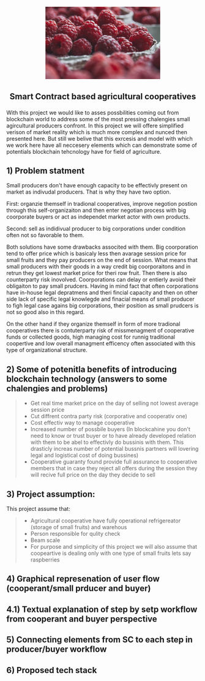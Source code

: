 
<p align="center">
<img src =".\pictures\red-2650342_1920.jpg" width="300")
</p> 


## <p align="center"> Smart Contract based agricultural cooperatives </p>


With this project we would like to asses possbilities coming out from blockchain world to address some of the most pressing chalengies small agircultural producers confront. In this project we will offere simplified verison of market reality which is much more complex and nunced then presented here. But still we belive that this exrcesis and model with which we work here have all neccesery elements which can demonstrate some of potentials blockchain tehcnology have for field of agriculture.


## 1) Problem statment

Small producers don't have enough capacity to be effectivly present on market as indivudal producers. That is why they have two option. 

First: organzie themself in tradional cooperatives, improve negotion postion through this self-organizaiton and then enter negotian process with big coorporate buyers or act as independet market actor with own products.

Second: sell as indidivual producer to big corporations under condition often not so favorable to them. 

Both solutions have some drawbacks associted with them. Big coorporation tend to offer price which is basicaly less then avarage session price for small fruits and they pay producers on the end of session. What means that small producers with their goods in a way credit big coorporaitons and in retrun  they get lowest market price for theri row fruit. Then there is also counterparty risk inovolved. Coorporations can delay or entierly avoid their obligaiton to pay small prudcers. Having in mind fact that often corporations have in-house legal depratmens and theri fincial capacity and then on other side lack of specific legal knowlegde and finacial means of small producer to figh legal case agains big corporations, their position as small prudcers is not so good also in this regard. 

On the other hand if they organize themself in form of more tradional cooperatives there is contuterparty risk of missmenagment of cooperative funds or collected goods, high managing cost for runnig traditional coopertive and low overall managment efficency often associated with this type of organizational structure.  

## 2) Some of potenitla benefits of introducing blockchain technology (answers to some chalengies and problems)

> - Get real time market price on the day of selling not lowest average session price
> - Cut diffrent contra party risk (corporative and cooperativ one)
> - Cost effectiv way to manage cooperative
> - Increased number of possbile buyers (In blockcahine you don't need to know or trust buyer or to have already developed relation with them to be abel to effectivly do bussinis with them. This drasticly increas number of potential bussnis partners will lovering legal and logistical cost of doing bussines)
> - Cooperative guaranty found provide full assurance to cooperative members that in case they reject all offers during the session they will recive full price on the day they decide to sell 


## 3) Project assumption:
This project assume that:
> - Agricultural cooperative have fully operational refrigereator (storage of small fruits) and warehous
> - Person responsible for qulity check  
> - Beam scale
> - For purpose and simplicity of this project we will also assume that coopeartive is dealing only with one type of small fruits lets say raspberries

## 4) Graphical represenation of user flow (cooperant/small prducer and buyer)


## 4.1) Textual explanation of step by setp workflow from cooperant and buyer perspective


## 5) Connecting elements from SC to each step in producer/buyer workflow


## 6) Proposed tech stack

